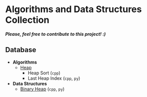 # Algorithms and Data Structures Collection

***Please, feel free to contribute to this project! :)***

## Database
- **Algorithms**
    - [Heap](/algorithms/heap/)
        - Heap Sort (`cpp`)
        - Last Heap Index (`cpp`, `py`)
- **Data Structures**
    - [Binary Heap](/data-structures/binary-heap/) (`cpp`, `py`)